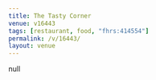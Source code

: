 ```yaml
---
title: The Tasty Corner
venue: v16443
tags: [restaurant, food, "fhrs:414554"]
permalink: /v/16443/
layout: venue
---
```

null